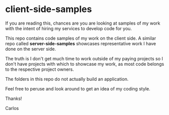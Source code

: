# client-side-samples

If you are reading this, chances are you are looking at samples of my work with the intent of hiring my services to develop code for you.

This repo contains code samples of my work on the client side.  A similar repo called **server-side-samples** showcases representative work I have done on the server side.

The truth is I don't get much time to work outside of my paying projects so I don't have projects with which to showcase my work, as most code belongs to the respective project owners.

The folders in this repo do not actually build an application.

Feel free to peruse and look around to get an idea of my coding style.

Thanks!

Carlos
